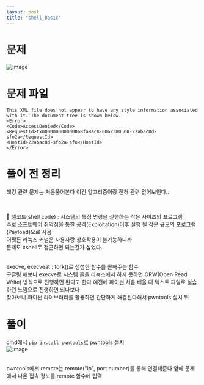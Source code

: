 ```yaml
---
layout: post
title: "shell_basic"
---
```


# 문제
![image](https://user-images.githubusercontent.com/86642180/159207987-6a67d083-012a-41a3-98c0-4c52e4dcf76c.png)

# 문제 파일
```
This XML file does not appear to have any style information associated with it. The document tree is shown below.
<Error>
<Code>AccessDenied</Code>
<RequestId>tx000000000000068fa8ac8-0062380560-22abac8d-sfo2a</RequestId>
<HostId>22abac8d-sfo2a-sfo</HostId>
</Error>
```
# 풀이 전 정리
해킹 관련 문제는 처음풀어본다 이건 알고리즘이랑 전혀 관련 없어보인다..  

<br>

📌 셸코드(shell code) : 시스템의 특정 명령을 실행하는 작은 사이즈의 프로그램  
주로 소프트웨어 취약점을 통한 공격(Exploitation)이후 실행 될 작은 규모의 포로그램(Payload)으로 사용  
어쨋든 리눅스 커널은 사용자랑 상호작용이 불가능하니까  
문제도 xshell로 접근하면 되는건가 싶었다..  

<br>
execve, execveat : fork()로 생성한 함수를 콜해주는 함수  

<br>
구글링 해보니 execve로 시스템 콜을 리눅스에서 하지 못하면  
ORW(Open Read Write) 방식으로 진행하면 된다고 한다  
예전에 파이썬 처음 배울 때 텍스트 파일로 실습하던 느낌으로 진행하면 되나보다  

<br>
찾아보니 파이썬 라이브러리를 활용하면 간단하게 해결된다해서  
pwntools 설치 뒤

<br>

# 풀이
cmd에서 `pip install pwntools`로 pwntools 설치  
![image](https://user-images.githubusercontent.com/86642180/159212014-08900f36-7fa5-4900-ad31-2d40832ff5ad.png)

<br>
pwntools에서 remote는 remote("ip", port number)를 통해 연결해준다  
앞에 문제에서 나온 접속 정보를 remote 함수에 입력  

